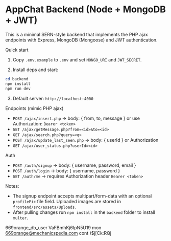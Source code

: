 # AppChat Backend (Node + MongoDB + JWT)

This is a minimal SERN-style backend that implements the PHP ajax endpoints with Express, MongoDB (Mongoose) and JWT authentication.

Quick start

1. Copy `.env.example` to `.env` and set `MONGO_URI` and `JWT_SECRET`.

2. Install deps and start:

```powershell
cd backend
npm install
npm run dev
```

3. Default server: `http://localhost:4000`

Endpoints (mimic PHP ajax)

- `POST /ajax/insert.php` -> body: { from, to, message } or use Authorization: `Bearer <token>`
- `GET /ajax/getMessage.php?from=<id>&to=<id>`
- `GET /ajax/search.php?query=<q>`
- `POST /ajax/update_last_seen.php` -> body: { userId } or Authorization
- `GET /ajax/user_status.php?userId=<id>`

Auth

- `POST /auth/signup` -> body: { username, password, email }
- `POST /auth/login` -> body: { username, password }
- `GET /auth/me` -> requires Authorization header `Bearer <token>`

Notes:
- The signup endpoint accepts multipart/form-data with an optional `profilePic` file field. Uploaded images are stored in `frontend/src/assets/Uploads`.
- After pulling changes run `npm install` in the `backend` folder to install `multer`.

669orange_db_user VaFBmhKj6IpN5U19  mon 669orange@mechanicspedia.com cont )$j[Ck:RQj